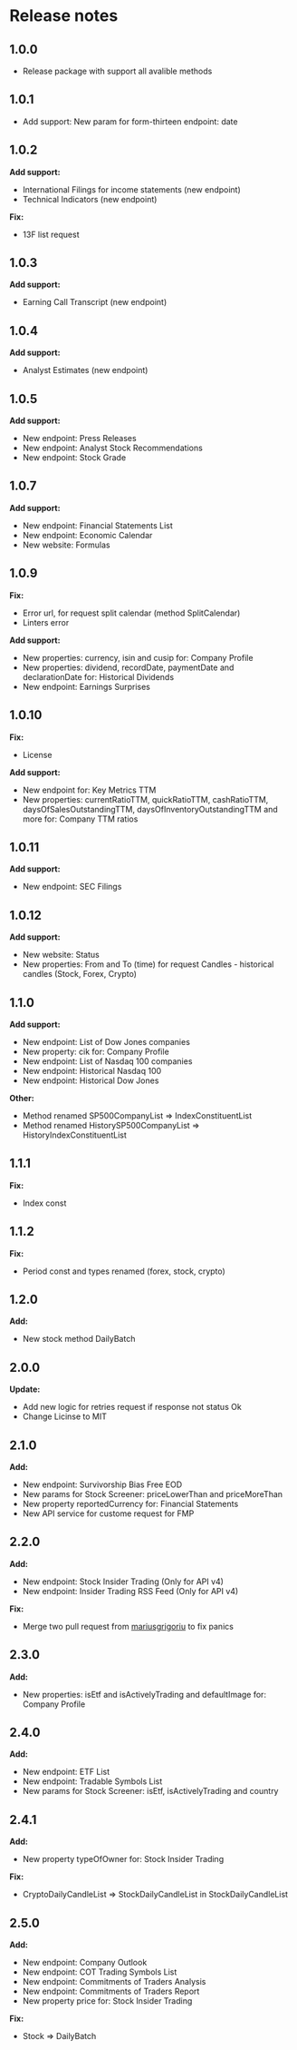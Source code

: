 # Release notes
## 1.0.0
* Release package with support all avalible methods

## 1.0.1
* Add support: New param for form-thirteen endpoint: date

## 1.0.2
**Add support:**
* International Filings for income statements (new endpoint)
* Technical Indicators (new endpoint)

**Fix:**
* 13F list request

## 1.0.3
**Add support:**
* Earning Call Transcript (new endpoint)

## 1.0.4
**Add support:**
* Analyst Estimates (new endpoint)

## 1.0.5
**Add support:**
* New endpoint: Press Releases
* New endpoint: Analyst Stock Recommendations
* New endpoint: Stock Grade

## 1.0.7
**Add support:**
* New endpoint: Financial Statements List
* New endpoint: Economic Calendar
* New website: Formulas

## 1.0.9
**Fix:**
* Error url, for request split calendar (method SplitCalendar)
* Linters error

**Add support:**
* New properties: currency, isin and cusip for: Company Profile
* New properties: dividend, recordDate, paymentDate and declarationDate for: Historical Dividends
* New endpoint: Earnings Surprises

## 1.0.10
**Fix:**
* License

**Add support:**
* New endpoint for: Key Metrics TTM
* New properties: currentRatioTTM, quickRatioTTM, cashRatioTTM, daysOfSalesOutstandingTTM, daysOfInventoryOutstandingTTM and more for: Company TTM ratios

## 1.0.11
**Add support:**
* New endpoint: SEC Filings

## 1.0.12
**Add support:**
* New website: Status
* New properties: From and To (time) for request Candles - historical candles (Stock, Forex, Crypto)

## 1.1.0
**Add support:**
* New endpoint: List of Dow Jones companies
* New property: cik for: Company Profile
* New endpoint: List of Nasdaq 100 companies
* New endpoint: Historical Nasdaq 100
* New endpoint: Historical Dow Jones

**Other:**
* Method renamed SP500CompanyList => IndexConstituentList
* Method renamed HistorySP500CompanyList => HistoryIndexConstituentList

## 1.1.1
**Fix:**
* Index const

## 1.1.2
**Fix:**
* Period const and types renamed (forex, stock, crypto)

## 1.2.0
**Add:**
* New stock method DailyBatch

## 2.0.0
**Update:**
* Add new logic for retries request if response not status Ok
* Change Licinse to MIT

## 2.1.0
**Add:**
* New endpoint: Survivorship Bias Free EOD
* New params for Stock Screener: priceLowerThan and priceMoreThan
* New property reportedCurrency for: Financial Statements
* New API service for custome request for FMP

## 2.2.0
**Add:**
* New endpoint: Stock Insider Trading (Only for API v4)
* New endpoint: Insider Trading RSS Feed (Only for API v4)

**Fix:**
* Merge two pull request from [mariusgrigoriu](https://github.com/mariusgrigoriu) to fix panics

## 2.3.0
**Add:**
* New properties: isEtf and isActivelyTrading and defaultImage for: Company Profile

## 2.4.0
**Add:**
* New endpoint: ETF List
* New endpoint: Tradable Symbols List
* New params for Stock Screener: isEtf, isActivelyTrading and country

## 2.4.1
**Add:**
* New property typeOfOwner for: Stock Insider Trading

**Fix:**
* CryptoDailyCandleList => StockDailyCandleList in StockDailyCandleList

## 2.5.0
**Add:**
* New endpoint: Company Outlook
* New endpoint: COT Trading Symbols List
* New endpoint: Commitments of Traders Analysis
* New endpoint: Commitments of Traders Report
* New property price for: Stock Insider Trading

**Fix:**
* Stock => DailyBatch